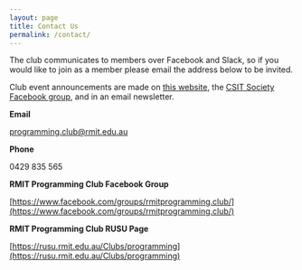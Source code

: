 ```yaml
---
layout: page
title: Contact Us
permalink: /contact/
---
```


The club communicates to members over Facebook and Slack, so if you would like to join as a member please email the address below to be invited.

Club event announcements are made on [this website](http://rmitprogramming.club), the [CSIT Society Facebook group](https://www.facebook.com/groups/rmit.ases/), and in an email newsletter.


**Email** 

[programming.club@rmit.edu.au](mailto:programming.club@rmit.edu.au)


**Phone** 

0429 835 565


**RMIT Programming Club Facebook Group** 

[https://www.facebook.com/groups/rmitprogramming.club/](https://www.facebook.com/groups/rmitprogramming.club/)


**RMIT Programming Club RUSU Page** 

[https://rusu.rmit.edu.au/Clubs/programming](https://rusu.rmit.edu.au/Clubs/programming)